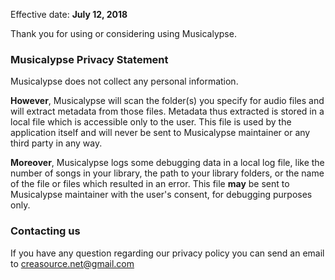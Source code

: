 Effective date: **July 12, 2018**

Thank you for using or considering using Musicalypse. 

### Musicalypse Privacy Statement

Musicalypse does not collect any personal information. 

**However**, Musicalypse will scan the folder(s) you specify for audio files and will extract metadata from those files. Metadata thus extracted is stored in a local file which is accessible only to the user. This file is used by the application itself and will never be sent to Musicalypse maintainer or any third party in any way.

**Moreover**, Musicalypse logs some debugging data in a local log file, like the number of songs in your library, the path to your library folders, or the name of the file or files which resulted in an error. This file **may** be sent to Musicalypse maintainer with the user's consent, for debugging purposes only.

### Contacting us

If you have any question regarding our privacy policy you can send an email to creasource.net@gmail.com
